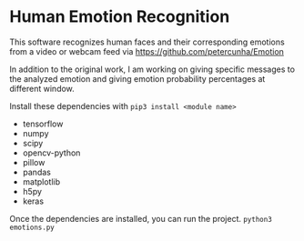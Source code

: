 
# Human Emotion Recognition
This software recognizes human faces and their corresponding emotions from a video or webcam feed
via https://github.com/petercunha/Emotion

In addition to the original work, I am working on giving specific messages to the analyzed emotion and giving emotion probability percentages at different window.

Install these dependencies with `pip3 install <module name>`
-	tensorflow
-	numpy
-	scipy
-	opencv-python
-	pillow
-	pandas
-	matplotlib
-	h5py
-	keras

Once the dependencies are installed, you can run the project.
`python3 emotions.py`
